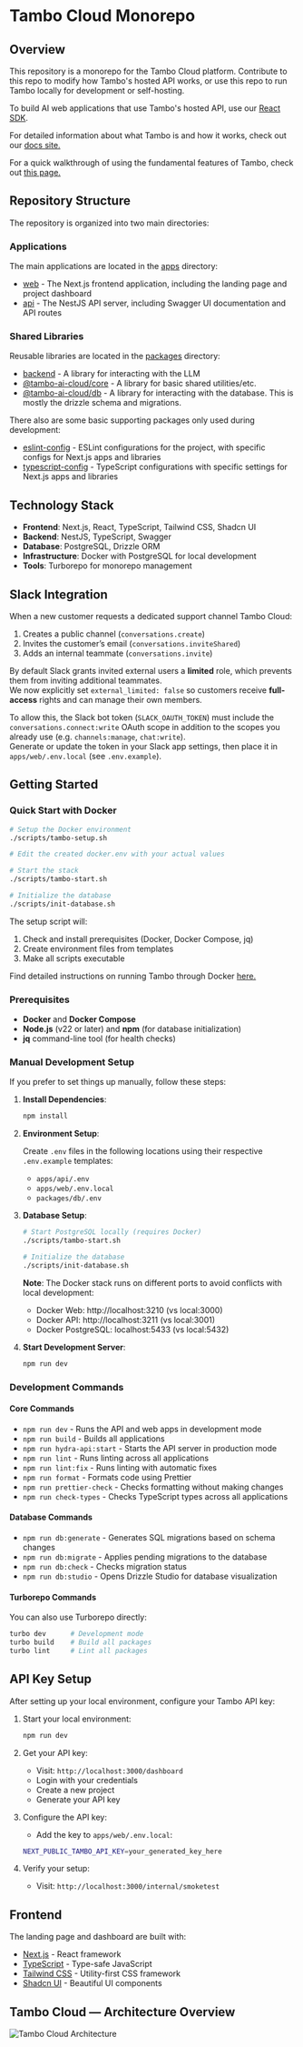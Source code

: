 # Tambo Cloud Monorepo

## Overview

This repository is a monorepo for the Tambo Cloud platform. Contribute to this repo to modify how Tambo's hosted API works, or use this repo to run Tambo locally for development or self-hosting.

To build AI web applications that use Tambo's hosted API, use our [React SDK](https://github.com/tambo-ai/tambo).

For detailed information about what Tambo is and how it works, check out our [docs site.](https://docs.tambo.co)

For a quick walkthrough of using the fundamental features of Tambo, check out [this page.](https://docs.tambo.co/getting-started/quickstart)

## Repository Structure

The repository is organized into two main directories:

### Applications

The main applications are located in the [apps](./apps) directory:

- [web](./apps/web) - The Next.js frontend application, including the landing page and project dashboard
- [api](./apps/api) - The NestJS API server, including Swagger UI documentation and API routes

### Shared Libraries

Reusable libraries are located in the [packages](./packages) directory:

- [backend](./packages/backend) - A library for interacting with the LLM
- [@tambo-ai-cloud/core](./packages/core) - A library for basic shared utilities/etc.
- [@tambo-ai-cloud/db](./packages/db) - A library for interacting with the database. This is mostly the drizzle schema and migrations.

There also are some basic supporting packages only used during development:

- [eslint-config](./packages/eslint-config) - ESLint configurations for the project, with specific configs for Next.js apps and libraries
- [typescript-config](./packages/typescript-config) - TypeScript configurations with specific settings for Next.js apps and libraries

## Technology Stack

- **Frontend**: Next.js, React, TypeScript, Tailwind CSS, Shadcn UI
- **Backend**: NestJS, TypeScript, Swagger
- **Database**: PostgreSQL, Drizzle ORM
- **Infrastructure**: Docker with PostgreSQL for local development
- **Tools**: Turborepo for monorepo management

## Slack Integration

When a new customer requests a dedicated support channel Tambo Cloud:

1. Creates a public channel (`conversations.create`)
2. Invites the customer’s email (`conversations.inviteShared`)
3. Adds an internal teammate (`conversations.invite`)

By default Slack grants invited external users a **limited** role, which prevents
them from inviting additional teammates.  
We now explicitly set `external_limited: false` so customers receive **full-access**
rights and can manage their own members.

To allow this, the Slack bot token (`SLACK_OAUTH_TOKEN`) must include the
`conversations.connect:write` OAuth scope in addition to the scopes you already
use (e.g. `channels:manage`, `chat:write`).  
Generate or update the token in your Slack app settings, then place it in
`apps/web/.env.local` (see `.env.example`).

## Getting Started

### Quick Start with Docker

```bash
# Setup the Docker environment
./scripts/tambo-setup.sh

# Edit the created docker.env with your actual values

# Start the stack
./scripts/tambo-start.sh

# Initialize the database
./scripts/init-database.sh
```

The setup script will:

1. Check and install prerequisites (Docker, Docker Compose, jq)
2. Create environment files from templates
3. Make all scripts executable

Find detailed instructions on running Tambo through Docker [here.](./DOCKER_README.md)

### Prerequisites

- **Docker** and **Docker Compose**
- **Node.js** (v22 or later) and **npm** (for database initialization)
- **jq** command-line tool (for health checks)

### Manual Development Setup

If you prefer to set things up manually, follow these steps:

1. **Install Dependencies**:

   ```bash
   npm install
   ```

2. **Environment Setup**:

   Create `.env` files in the following locations using their respective `.env.example` templates:
   - `apps/api/.env`
   - `apps/web/.env.local`
   - `packages/db/.env`

3. **Database Setup**:

   ```bash
   # Start PostgreSQL locally (requires Docker)
   ./scripts/tambo-start.sh

   # Initialize the database
   ./scripts/init-database.sh
   ```

   **Note**: The Docker stack runs on different ports to avoid conflicts with local development:
   - Docker Web: http://localhost:3210 (vs local:3000)
   - Docker API: http://localhost:3211 (vs local:3001)
   - Docker PostgreSQL: localhost:5433 (vs local:5432)

4. **Start Development Server**:
   ```bash
   npm run dev
   ```

### Development Commands

#### Core Commands

- `npm run dev` - Runs the API and web apps in development mode
- `npm run build` - Builds all applications
- `npm run hydra-api:start` - Starts the API server in production mode
- `npm run lint` - Runs linting across all applications
- `npm run lint:fix` - Runs linting with automatic fixes
- `npm run format` - Formats code using Prettier
- `npm run prettier-check` - Checks formatting without making changes
- `npm run check-types` - Checks TypeScript types across all applications

#### Database Commands

- `npm run db:generate` - Generates SQL migrations based on schema changes
- `npm run db:migrate` - Applies pending migrations to the database
- `npm run db:check` - Checks migration status
- `npm run db:studio` - Opens Drizzle Studio for database visualization

#### Turborepo Commands

You can also use Turborepo directly:

```bash
turbo dev      # Development mode
turbo build    # Build all packages
turbo lint     # Lint all packages
```

## API Key Setup

After setting up your local environment, configure your Tambo API key:

1. Start your local environment:

   ```bash
   npm run dev
   ```

2. Get your API key:
   - Visit: `http://localhost:3000/dashboard`
   - Login with your credentials
   - Create a new project
   - Generate your API key

3. Configure the API key:
   - Add the key to `apps/web/.env.local`:

   ```bash
   NEXT_PUBLIC_TAMBO_API_KEY=your_generated_key_here
   ```

4. Verify your setup:
   - Visit: `http://localhost:3000/internal/smoketest`

## Frontend

The landing page and dashboard are built with:

- [Next.js](https://nextjs.org/) - React framework
- [TypeScript](https://www.typescriptlang.org/) - Type-safe JavaScript
- [Tailwind CSS](https://tailwindcss.com/) - Utility-first CSS framework
- [Shadcn UI](https://ui.shadcn.com/) - Beautiful UI components

## Tambo Cloud — Architecture Overview

![Tambo Cloud Architecture](./assets/tambo-cloud-architecture.drawio.svg)

